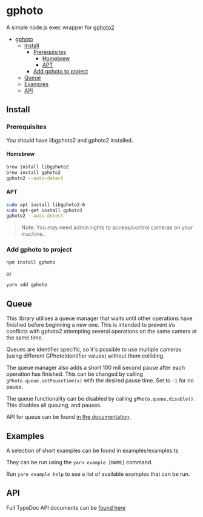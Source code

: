 # gphoto

A simple node.js exec wrapper for [gphoto2](http://www.gphoto.org/)

- [gphoto](#gphoto)
  - [Install](#install)
    - [Prerequisites](#prerequisites)
      - [Homebrew](#homebrew)
      - [APT](#apt)
    - [Add gphoto to project](#add-gphoto-to-project)
  - [Queue](#queue)
  - [Examples](#examples)
  - [API](#api)

## Install

### Prerequisites

You should have libgphoto2 and gphoto2 installed.

#### Homebrew

```bash
brew install libgphoto2
brew install gphoto2
gphoto2 --auto-detect
```

#### APT

```bash
sudo apt install libgphoto2-6
sudo apt-get install gphoto2
gphoto2 --auto-detect
```

> Note: You may need admin rights to access/control cameras on your machine.

### Add gphoto to project

```bash
npm install gphoto
```

or

```bash
yarn add gphoto
```

## Queue

This library utilises a queue manager that waits until other operations have finished before beginning a new one. This is intended to prevent i/o conflicts with gphoto2 attempting several operations on the same camera at the same time.

Queues are identifier specific, so it's possible to use multiple cameras (using different GPhotoIdentifier values) without them colliding.

The queue manager also adds a short 100 millisecond pause after each operation has finished. This can be changed by calling `gPhoto.queue.setPauseTime(x)` with the desired pause time. Set to `-1` for no pause.

The queue functionality can be disabled by calling `gPhoto.queue.disable()`. This disables all queuing, and pauses.

API for queue can be found [in the documentation](docs/modules/queue.md).

## Examples

A selection of short examples can be found in examples/examples.ts

They can be run using the `yarn example [NAME]` command.

Run `yarn example help` to see a list of available examples that can be run.

## API

Full TypeDoc API documents can be [found here](docs/API.md)
